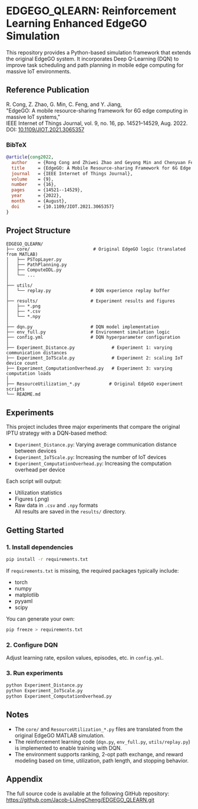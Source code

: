 # EDGEGO_QLEARN: Reinforcement Learning Enhanced EdgeGO Simulation

This repository provides a Python-based simulation framework that extends the original EdgeGO system. It incorporates Deep Q-Learning (DQN) to improve task scheduling and path planning in mobile edge computing for massive IoT environments.

## Reference Publication

R. Cong, Z. Zhao, G. Min, C. Feng, and Y. Jiang,  
"EdgeGO: A mobile resource-sharing framework for 6G edge computing in massive IoT systems,"  
IEEE Internet of Things Journal, vol. 9, no. 16, pp. 14521–14529, Aug. 2022.  
DOI: [10.1109/JIOT.2021.3065357](https://doi.org/10.1109/JIOT.2021.3065357)

### BibTeX

```bibtex
@article{cong2022,
  author    = {Rong Cong and Zhiwei Zhao and Geyong Min and Chenyuan Feng and Yuhong Jiang},
  title     = {EdgeGO: A Mobile Resource-sharing Framework for 6G Edge Computing in Massive IoT Systems},
  journal   = {IEEE Internet of Things Journal},
  volume    = {9},
  number    = {16},
  pages     = {14521--14529},
  year      = {2022},
  month     = {August},
  doi       = {10.1109/JIOT.2021.3065357}
}
```

## Project Structure

```
EDGEGO_QLEARN/
├── core/                        # Original EdgeGO logic (translated from MATLAB)
│   ├── PSTopLayer.py
│   ├── PathPlanning.py
│   ├── ComputeDDL.py
│   └── ...
│
├── utils/
│   └── replay.py               # DQN experience replay buffer
│
├── results/                    # Experiment results and figures
│   ├── *.png
│   ├── *.csv
│   └── *.npy
│
├── dqn.py                      # DQN model implementation
├── env_full.py                 # Environment simulation logic
├── config.yml                  # DQN hyperparameter configuration
│
├── Experiment_Distance.py              # Experiment 1: varying communication distances
├── Experiment_IoTScale.py              # Experiment 2: scaling IoT device count
├── Experiment_ComputationOverhead.py   # Experiment 3: varying computation loads
│
├── ResourceUtilization_*.py           # Original EdgeGO experiment scripts
└── README.md
```

## Experiments

This project includes three major experiments that compare the original IPTU strategy with a DQN-based method:

- `Experiment_Distance.py`: Varying average communication distance between devices
- `Experiment_IoTScale.py`: Increasing the number of IoT devices
- `Experiment_ComputationOverhead.py`: Increasing the computation overhead per device

Each script will output:

- Utilization statistics
- Figures (.png)
- Raw data in `.csv` and `.npy` formats  
All results are saved in the `results/` directory.

## Getting Started

### 1. Install dependencies

```bash
pip install -r requirements.txt
```

If `requirements.txt` is missing, the required packages typically include:

- torch
- numpy
- matplotlib
- pyyaml
- scipy

You can generate your own:

```bash
pip freeze > requirements.txt
```

### 2. Configure DQN

Adjust learning rate, epsilon values, episodes, etc. in `config.yml`.

### 3. Run experiments

```bash
python Experiment_Distance.py
python Experiment_IoTScale.py
python Experiment_ComputationOverhead.py
```

## Notes

- The `core/` and `ResourceUtilization_*.py` files are translated from the original EdgeGO MATLAB simulation.
- The reinforcement learning code (`dqn.py`, `env_full.py`, `utils/replay.py`) is implemented to enable training with DQN.
- The environment supports ranking, 2-opt path exchange, and reward modeling based on time, utilization, path length, and stopping behavior.

## Appendix

The full source code is available at the following GitHub repository:  
https://github.com/Jacob-LiJingCheng/EDGEGO_QLEARN.git